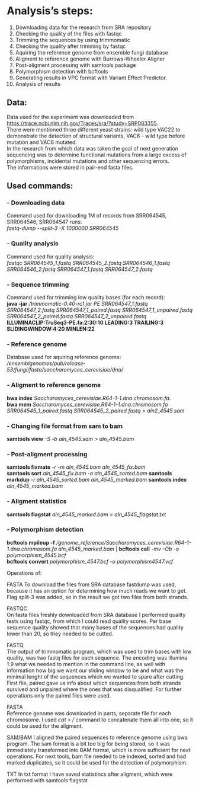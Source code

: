 
# Analysis’s steps:

1. Downloading data for the research from SRA repository
2. Checking the quality of the files with fastqc
3. Trimming the sequences by using trimmomatic
4. Checking the quality after trimming by fastqc
5. Aquiring the reference genome from ensemble fungi database
6. Aligment to reference genome with Burrows-Wheeler Aligner
7. Post-aligment processing with samtools package
8. Polymorphism detection with bcftools
9. Generating results in VPC format with Variant Effect Predictor.
10. Analysis of results 

## Data:

Data used for the experiment was downloaded from https://trace.ncbi.nlm.nih.gov/Traces/sra/?study=SRP003355.  
There were mentioned three different yeast strains: wild type VAC22 to demonstrate the detection of structural variants, VAC6 - wild type before mutation and VAC6 mutated.  
In the research from which data was taken the goal of next generation sequencing was to determine functional mutations from a large excess of polymorphisms, incidental mutations and other sequencing errors.  
The informations were stored in pair-end fasta files.

## Used commands:

### - Downloading data
Command used for downloading 1M of records from SRR064545, SRR064546, SRR064547 runs:  
*fastq-dump --split-3 -X 1000000 SRR064545*  

### - Quality analysis
Command used for quality analysis:  
*fastqc SRR064545_1.fastq SRR064545_2.fastq  SRR064546_1.fastq SRR064546_2.fastq  SRR064547_1.fastq SRR064547_2.fastq*

### - Sequence trimming
Command used for trimming low quality bases (for each record):  
**java -jar** */trimmomatic-0.40-rc1.jar PE SRR064547_1.fastq SRR064547_2.fastq SRR064547_1_paired.fastq SRR064547_1_unpaired.fastq SRR064547_2_paired.fastq SRR064547_2_unpaired.fastq* **ILLUMINACLIP:TruSeq3-PE.fa:2:30:10 LEADING:3 TRAILING:3 SLIDINGWINDOW:4:20 MINLEN:22**

### - Reference genome
Database used for aquiring reference genome:  
*/ensemblgenomes/pub/release-53/fungi/fasta/saccharomyces_cerevisiae/dna/*

### - Aligment to reference genome
**bwa index** *Saccharomyces_cerevisiae.R64-1-1.dna.chromosom.fa*.  
**bwa mem** *Saccharomyces_cerevisiae.R64-1-1.dna.chromosom.fa SRR064545_1_paired.fastq SRR064545_2_paired.fastq > aln2_4545.sam*

### - Changing file format from sam to bam 
**samtools view** *-S -b aln_4545.sam > aln_4545.bam*

### - Post-aligment processing
**samtools fixmate** *-r -m aln_4545.bam aln_4545_fix.bam*  
**samtools sort** *aln_4545_fix.bam -o aln_4545_sorted.bam* 
**samtools markdup** *-r aln_4545_sorted.bam aln_4545_marked.bam* 
**samtools index** *aln_4545_marked.bam*   

### - Aligment statistics
**samtools flagstat** *aln_4545_marked.bam > aln_4545_flagstat.txt*

### - Polymorphism detection
**bcftools mpileup -f** */genome_reference/Saccharomyces_cerevisiae.R64-1-1.dna.chromosom.fa aln_4545_marked.bam* | **bcftools call** *-mv -Ob -o polymorphism_4545.bcf*  
**bcftools convert** *polymorphism_4547.bcf -o polymorphism4547.vcf*
  
  
Operations of:  
  
FASTA 
To download the files from SRA database fastdump was used, because it has an option for determining how much reads we want to get. Flag split-3 was added, so in the result we got two files from both strands.  

FASTQC  
On fasta files freshly downloaded from SRA database I performed quality tests using fastqc, from which I could read quality scores. Per base sequence quality showed that many bases of the sequences had quality lower than 20, so they needed to be cutted.  

FASTQ  
The output of trimmomatic program, which was used to trim bases with low quality, was two fastq files for each sequence. The encoding was Illumina 1.9 what we needed to mention in the command line, as well with information how big we want our sliding window to be and what was the minimal lenght of the sequences which we wanted to spare after cutting. First file, paired gave us info about which sequences from both strands survived and unpaired where the ones that was disqualified. For further operations only the paired files were used. 

FASTA  
Reference genome was downloaded in parts, separate file for each chromosome. I used *cat > /* command to concatenate them all into one, so it could be used for the aligment.
  
SAM/BAM
I aligned the paired sequences to reference genome using bwa program. The sam format is a bit too big for being stored, so it was immediately transformed into BAM format, which is more sufficient for next operations. For next tools, bam file needed to be indexed, sorted and had marked duplicates, so it could be used for the detection of polymorphism.

TXT
In txt format I have saved statistincs after aligment, which were performed with samtools flagstat
